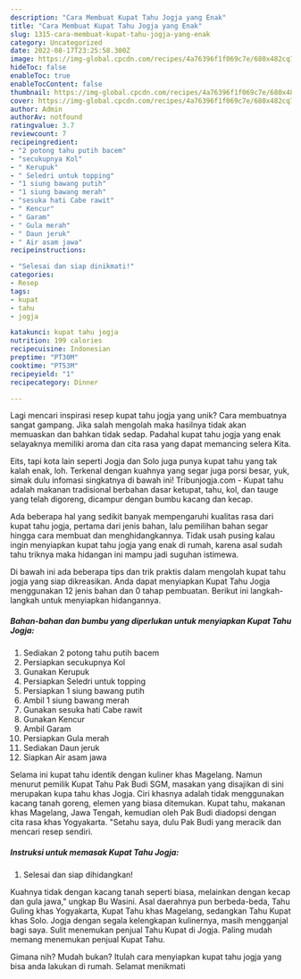 ```yaml
---
description: "Cara Membuat Kupat Tahu Jogja yang Enak"
title: "Cara Membuat Kupat Tahu Jogja yang Enak"
slug: 1315-cara-membuat-kupat-tahu-jogja-yang-enak
category: Uncategorized
date: 2022-08-17T23:25:58.300Z
image: https://img-global.cpcdn.com/recipes/4a76396f1f069c7e/680x482cq70/kupat-tahu-jogja-foto-resep-utama.jpg
hideToc: false
enableToc: true
enableTocContent: false
thumbnail: https://img-global.cpcdn.com/recipes/4a76396f1f069c7e/680x482cq70/kupat-tahu-jogja-foto-resep-utama.jpg
cover: https://img-global.cpcdn.com/recipes/4a76396f1f069c7e/680x482cq70/kupat-tahu-jogja-foto-resep-utama.jpg
author: Admin
authorAv: notfound
ratingvalue: 3.7
reviewcount: 7
recipeingredient:
- "2 potong tahu putih bacem"
- "secukupnya Kol"
- " Kerupuk"
- " Seledri untuk topping"
- "1 siung bawang putih"
- "1 siung bawang merah"
- "sesuka hati Cabe rawit"
- " Kencur"
- " Garam"
- " Gula merah"
- " Daun jeruk"
- " Air asam jawa"
recipeinstructions:

- "Selesai dan siap dinikmati!"
categories:
- Resep
tags:
- kupat
- tahu
- jogja

katakunci: kupat tahu jogja 
nutrition: 199 calories
recipecuisine: Indonesian
preptime: "PT30M"
cooktime: "PT53M"
recipeyield: "1"
recipecategory: Dinner

---
```





Lagi mencari inspirasi resep kupat tahu jogja yang unik? Cara membuatnya sangat gampang. Jika salah mengolah maka hasilnya tidak akan memuaskan dan bahkan tidak sedap. Padahal kupat tahu jogja yang enak selayaknya memiliki aroma dan cita rasa yang dapat memancing selera Kita.





Eits, tapi kota lain seperti Jogja dan Solo juga punya kupat tahu yang tak kalah enak, loh. Terkenal dengan kuahnya yang segar juga porsi besar, yuk, simak dulu infomasi singkatnya di bawah ini! Tribunjogja.com - Kupat tahu adalah makanan tradisional berbahan dasar ketupat, tahu, kol, dan tauge yang telah digoreng, dicampur dengan bumbu kacang dan kecap.

Ada beberapa hal yang sedikit banyak mempengaruhi kualitas rasa dari kupat tahu jogja, pertama dari jenis bahan, lalu pemilihan bahan segar hingga cara membuat dan menghidangkannya. Tidak usah pusing kalau ingin menyiapkan kupat tahu jogja yang enak di rumah, karena asal sudah tahu triknya maka hidangan ini mampu jadi suguhan istimewa.






Di bawah ini ada beberapa tips dan trik praktis dalam mengolah kupat tahu jogja yang siap dikreasikan. Anda dapat menyiapkan Kupat Tahu Jogja menggunakan 12 jenis bahan dan 0 tahap pembuatan. Berikut ini langkah-langkah untuk menyiapkan hidangannya.

<!--inarticleads1-->

##### Bahan-bahan dan bumbu yang diperlukan untuk menyiapkan Kupat Tahu Jogja:

1. Sediakan 2 potong tahu putih bacem
1. Persiapkan secukupnya Kol
1. Gunakan  Kerupuk
1. Persiapkan  Seledri untuk topping
1. Persiapkan 1 siung bawang putih
1. Ambil 1 siung bawang merah
1. Gunakan sesuka hati Cabe rawit
1. Gunakan  Kencur
1. Ambil  Garam
1. Persiapkan  Gula merah
1. Sediakan  Daun jeruk
1. Siapkan  Air asam jawa


Selama ini kupat tahu identik dengan kuliner khas Magelang. Namun menurut pemilik Kupat Tahu Pak Budi SGM, masakan yang disajikan di sini merupakan kupa tahu khas Jogja. Ciri khasnya adalah tidak menggunakan kacang tanah goreng, elemen yang biasa ditemukan. Kupat tahu, makanan khas Magelang, Jawa Tengah, kemudian oleh Pak Budi diadopsi dengan cita rasa khas Yogyakarta. &#34;Setahu saya, dulu Pak Budi yang meracik dan mencari resep sendiri. 

<!--inarticleads2-->

##### Instruksi untuk memasak Kupat Tahu Jogja:


1. Selesai dan siap dihidangkan!

Kuahnya tidak dengan kacang tanah seperti biasa, melainkan dengan kecap dan gula jawa,&#34; ungkap Bu Wasini. Asal daerahnya pun berbeda-beda, Tahu Guling khas Yogyakarta, Kupat Tahu khas Magelang, sedangkan Tahu Kupat khas Solo. Jogja dengan segala kelengkapan kulinernya, masih mengganjal bagi saya. Sulit menemukan penjual Tahu Kupat di Jogja. Paling mudah memang menemukan penjual Kupat Tahu. 

Gimana nih? Mudah bukan? Itulah cara menyiapkan kupat tahu jogja yang bisa anda lakukan di rumah. Selamat menikmati
